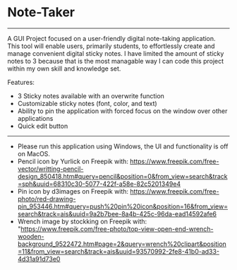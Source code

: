 # Note-Taker
---
A GUI Project focused on a user-friendly digital note-taking application. 
This tool will enable users, primarily students, to effortlessly create and manage convenient digital sticky notes.
I have limited the amount of sticky notes to 3 because that is the most managable way I can code this project within my own skill and knowledge set.

Features:
* 3 Sticky notes available with an overwrite function
* Customizable sticky notes (font, color, and text)
* Ability to pin the application with forced focus on the window over other applications
* Quick edit button
---
* Please run this application using Windows, the UI and functionality is off on MacOS.
* Pencil icon by Yurlick on Freepik with: https://www.freepik.com/free-vector/writting-pencil-design_850418.htm#query=pencil&position=0&from_view=search&track=sph&uuid=68310c30-5077-422f-a58e-82c5201349e4
* Pin icon by d3images on Freepik with: https://www.freepik.com/free-photo/red-drawing-pin_953446.htm#query=push%20pin%20icon&position=16&from_view=search&track=ais&uuid=9a2b7bee-8a4b-425c-96da-ead14592afe6
* Wrench image by stockking on Freepik with: "https://www.freepik.com/free-photo/top-view-open-end-wrench-wooden-background_9522472.htm#page=2&query=wrench%20clipart&position=11&from_view=search&track=ais&uuid=93570992-2fe8-41b0-ad33-4d31a91d73e0
